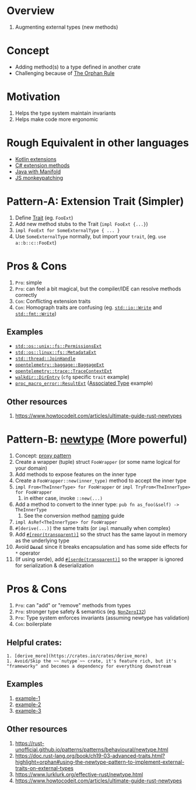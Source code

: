 # Overview
1. Augmenting external types (new methods)


# Concept
- Adding method(s) to a type defined in another crate
- Challenging because of [The Orphan Rule](https://doc.rust-lang.org/book/ch10-02-traits.html?highlight=orphan#implementing-a-trait-on-a-type)


# Motivation
1. Helps the type system maintain invariants
1. Helps make code more ergonomic


# Rough Equivalent in other languages
- [Kotlin extensions](https://kotlinlang.org/docs/extensions.html)
- [C# extension methods](https://learn.microsoft.com/en-us/dotnet/csharp/programming-guide/classes-and-structs/extension-methods)
- [Java with Manifold](https://github.com/manifold-systems/manifold/tree/master/manifold-deps-parent/manifold-ext)
- [JS monkeypatching](https://en.wikipedia.org/wiki/Monkey_patch)


# Pattern-A: Extension Trait (Simpler)

1. Define [Trait](./traits.md) (eg. `FooExt`)
1. Add new method stubs to the Trait (`impl FooExt {...}`)
1. `impl FooExt for SomeExternalType { ... }`
1. Use `SomeExternalType` normally, but import your `trait`, (eg. `use a::b::c::FooExt`)


# Pros & Cons
1. `Pro`: simple
1. `Pro`: can feel a bit magical, but the compiler/IDE can resolve methods correctly
1. `Con`: Conflicting extension traits
1. `Con`: Homograph traits are confusing (eg. [`std::io::Write`](https://doc.rust-lang.org/std/io/trait.Write.html)  and [`std::fmt::Write`](https://doc.rust-lang.org/std/fmt/trait.Write.html))


## Examples
- [`std::os::unix::fs::PermissionsExt`](https://doc.rust-lang.org/std/os/unix/fs/trait.PermissionsExt.html)
- [`std::os::linux::fs::MetadataExt`](https://doc.rust-lang.org/std/os/linux/fs/trait.MetadataExt.html)
- [`std::thread::JoinHandle`](https://doc.rust-lang.org/std/thread/struct.JoinHandle.html)
- [`opentelemetry::baggage::BaggageExt`](https://docs.rs/opentelemetry/latest/opentelemetry/baggage/trait.BaggageExt.html)
- [`opentelemetry::trace::TraceContextExt`](https://docs.rs/opentelemetry/latest/opentelemetry/trace/trait.TraceContextExt.html)
- [`walkdir::DirEntry`](https://docs.rs/walkdir/latest/walkdir/struct.DirEntry.html) (`cfg` specific `trait` example)
- [`proc_macro_error::ResultExt`](https://docs.rs/proc-macro-error/latest/proc_macro_error/trait.ResultExt.html) ([Associated Type](https://doc.rust-lang.org/rust-by-example/generics/assoc_items/types.html) example)


## Other resources
1. https://www.howtocodeit.com/articles/ultimate-guide-rust-newtypes


# Pattern-B: [newtype](https://doc.rust-lang.org/rust-by-example/generics/new_types.html) (More powerful)

1. Concept: [proxy pattern](TODO)
1. Create a wrapper (tuple) struct `FooWrapper` (or some name logical for your domain)
1. Add methods to expose features on the inner type
1. Create a `FooWrapper::new(inner_type)` method to accept the inner type
1. `impl From<TheInnerType> for FooWrapper` or `impl TryFrom<TheInnerType> for FooWrapper`
    1. in either case, invoke `::new(...)`
1. Add a method to convert to the inner type: `pub fn as_foo(&self) -> TheInnerType`
    1. See the conversion method [naming](https://rust-lang.github.io/api-guidelines/naming.html#ad-hoc-conversions-follow-as_-to_-into_-conventions-c-conv) guide
1. `impl AsRef<TheInnerType> for FooWrapper`
1. `#[derive(...)]` the same traits (or `impl` manually when complex)
1. Add [`#[repr(transparent)]`](https://doc.rust-lang.org/reference/type-layout.html#the-transparent-representation) so the struct has the same layout in memory as the underlying type
1. Avoid ~~`Deref`~~ since it breaks encapsulation and has some side effects for `*` operator
1. (If using serde), add [`#[serde(transparent)]`](https://serde.rs/container-attrs.html#transparent) so the wrapper is ignored for serialization & deserialization


# Pros & Cons
1. `Pro`: can "add" or "remove" methods from types
1. `Pro`: stronger type safety & semantics (eg. [`NonZeroI32`](https://doc.rust-lang.org/std/num/type.NonZeroI32.html))
1. `Pro`: Type system enforces invariants (assuming newtype has validation)
1. `Con`: boilerplate


## Helpful crates:
    1. [derive_more](https://crates.io/crates/derive_more)
    1. Avoid/Skip the ~~`nutype`~~ crate, it's feature rich, but it's "frameworky" and becomes a dependency for everything downstream


## Examples
1. [example-1](https://doc.rust-lang.org/rust-by-example/generics/new_types.html)
1. [example-2](https://rust-unofficial.github.io/patterns/patterns/behavioural/newtype.html)
1. [example-3](https://doc.rust-lang.org/book/ch19-04-advanced-types.html)


## Other resources
1. https://rust-unofficial.github.io/patterns/patterns/behavioural/newtype.html
1. https://doc.rust-lang.org/book/ch19-03-advanced-traits.html?highlight=orphan#using-the-newtype-pattern-to-implement-external-traits-on-external-types
1. https://www.lurklurk.org/effective-rust/newtype.html
1. https://www.howtocodeit.com/articles/ultimate-guide-rust-newtypes
